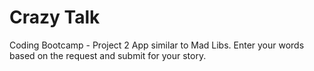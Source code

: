 # Crazy Talk
Coding Bootcamp - Project 2
App similar to Mad Libs. Enter your words based on the request and submit for your story.
